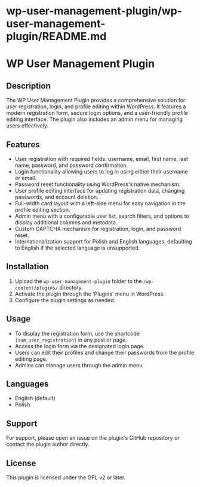 # wp-user-management-plugin/wp-user-management-plugin/README.md

# WP User Management Plugin

## Description
The WP User Management Plugin provides a comprehensive solution for user registration, login, and profile editing within WordPress. It features a modern registration form, secure login options, and a user-friendly profile editing interface. The plugin also includes an admin menu for managing users effectively.

## Features
- User registration with required fields: username, email, first name, last name, password, and password confirmation.
- Login functionality allowing users to log in using either their username or email.
- Password reset functionality using WordPress's native mechanism.
- User profile editing interface for updating registration data, changing passwords, and account deletion.
- Full-width card layout with a left-side menu for easy navigation in the profile editing section.
- Admin menu with a configurable user list, search filters, and options to display additional columns and metadata.
- Custom CAPTCHA mechanism for registration, login, and password reset.
- Internationalization support for Polish and English languages, defaulting to English if the selected language is unsupported.

## Installation
1. Upload the `wp-user-management-plugin` folder to the `/wp-content/plugins/` directory.
2. Activate the plugin through the 'Plugins' menu in WordPress.
3. Configure the plugin settings as needed.

## Usage
- To display the registration form, use the shortcode `[sum_user_registration]` in any post or page.
- Access the login form via the designated login page.
- Users can edit their profiles and change their passwords from the profile editing page.
- Admins can manage users through the admin menu.

## Languages
- English (default)
- Polish

## Support
For support, please open an issue on the plugin's GitHub repository or contact the plugin author directly.

## License
This plugin is licensed under the GPL v2 or later.
